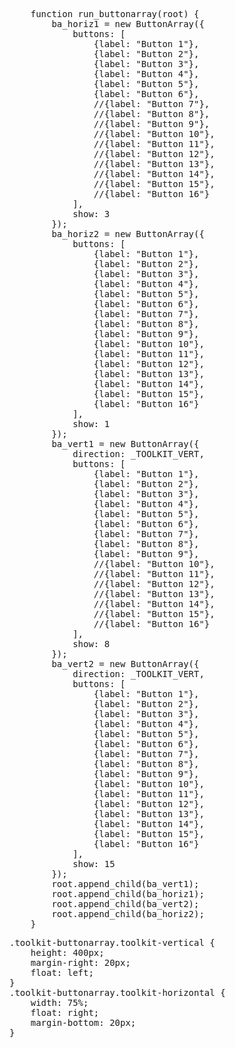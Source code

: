 <pre class='javascript prettyprint source'>
    function run_buttonarray(root) {
        ba_horiz1 = new ButtonArray({
            buttons: [
                {label: "Button 1"},
                {label: "Button 2"},
                {label: "Button 3"},
                {label: "Button 4"},
                {label: "Button 5"},
                {label: "Button 6"},
                //{label: "Button 7"},
                //{label: "Button 8"},
                //{label: "Button 9"},
                //{label: "Button 10"},
                //{label: "Button 11"},
                //{label: "Button 12"},
                //{label: "Button 13"},
                //{label: "Button 14"},
                //{label: "Button 15"},
                //{label: "Button 16"}
            ],
            show: 3
        });
        ba_horiz2 = new ButtonArray({
            buttons: [
                {label: "Button 1"},
                {label: "Button 2"},
                {label: "Button 3"},
                {label: "Button 4"},
                {label: "Button 5"},
                {label: "Button 6"},
                {label: "Button 7"},
                {label: "Button 8"},
                {label: "Button 9"},
                {label: "Button 10"},
                {label: "Button 11"},
                {label: "Button 12"},
                {label: "Button 13"},
                {label: "Button 14"},
                {label: "Button 15"},
                {label: "Button 16"}
            ],
            show: 1
        });
        ba_vert1 = new ButtonArray({
            direction: _TOOLKIT_VERT,
            buttons: [
                {label: "Button 1"},
                {label: "Button 2"},
                {label: "Button 3"},
                {label: "Button 4"},
                {label: "Button 5"},
                {label: "Button 6"},
                {label: "Button 7"},
                {label: "Button 8"},
                {label: "Button 9"},
                //{label: "Button 10"},
                //{label: "Button 11"},
                //{label: "Button 12"},
                //{label: "Button 13"},
                //{label: "Button 14"},
                //{label: "Button 15"},
                //{label: "Button 16"}
            ],
            show: 8
        });
        ba_vert2 = new ButtonArray({
            direction: _TOOLKIT_VERT,
            buttons: [
                {label: "Button 1"},
                {label: "Button 2"},
                {label: "Button 3"},
                {label: "Button 4"},
                {label: "Button 5"},
                {label: "Button 6"},
                {label: "Button 7"},
                {label: "Button 8"},
                {label: "Button 9"},
                {label: "Button 10"},
                {label: "Button 11"},
                {label: "Button 12"},
                {label: "Button 13"},
                {label: "Button 14"},
                {label: "Button 15"},
                {label: "Button 16"}
            ],
            show: 15
        });
        root.append_child(ba_vert1);
        root.append_child(ba_horiz1);
        root.append_child(ba_vert2);
        root.append_child(ba_horiz2);
    }
</pre>
<pre class='css prettyprint source'>
.toolkit-buttonarray.toolkit-vertical {
    height: 400px;
    margin-right: 20px;
    float: left;
}
.toolkit-buttonarray.toolkit-horizontal {
    width: 75%;
    float: right;
    margin-bottom: 20px;
}
</pre>
<script> prepare_example(); </script>
